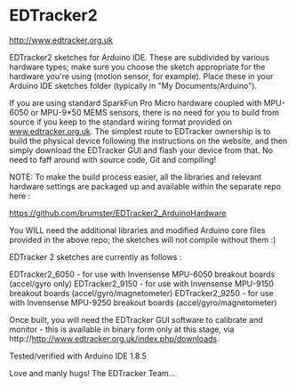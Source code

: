 # EDTracker2
http://www.edtracker.org.uk

EDTracker2 sketches for Arduino IDE. These are subdivided by various hardware
types; make sure you choose the sketch appropriate for the hardware you're using
(motion sensor, for example). Place these in your Arduino IDE sketches folder
(typically in "My Documents/Arduino").

If you are using standard SparkFun Pro Micro hardware coupled with MPU-6050 or
MPU-9*50 MEMS sensors, there is no need for you to build from source if you
keep to the standard wiring format provided on www.edtracker.org.uk. The simplest
route to EDTracker ownership is to build the physical device following the
instructions on the website, and then simply download the EDTracker GUI and
flash your device from that. No need to faff around with source code, Git and
compiling!

NOTE: To make the build process easier, all the libraries and relevant hardware
settings are packaged up and available within the separate repo here :

https://github.com/brumster/EDTracker2_ArduinoHardware

You WILL need the additional libraries and modified Arduino core files provided in the
above repo; the sketches will not compile without them :)

EDTracker 2 sketches are currently as follows :

EDTracker2_6050 - for use with Invensense MPU-6050 breakout boards (accel/gyro only)
EDTracker2_9150 - for use with Invensense MPU-9150 breakout boards (accel/gyro/magnetometer)
EDTracker2_9250 - for use with Invensense MPU-9250 breakout boards (accel/gyro/magnetometer)

Once built, you will need the EDTracker GUI software to calibrate and monitor -
this is available in binary form only at this stage, via
http://http://www.edtracker.org.uk/index.php/downloads.

Tested/verified with Arduino IDE 1.8.5

Love and manly hugs!
The EDTracker Team...
